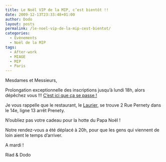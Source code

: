 ```yaml
---
title: Le Noël VIP de la MIP, c’est bientôt !!
date: 2009-12-13T23:33:48+01:00
author: Dodo
layout: posts
permalink: /le-noel-vip-de-la-mip-cest-bientot/
categories:
  - Evènements
  - Noël de la MIP
tags:
  - After-work
  - MIAGE
  - MIP
  - Paris
---
```

Mesdames et Messieurs,

Prolongation exceptionnelle des inscriptions jusqu&#8217;à lundi 18h, alors dépêchez vous !!! <a href="https://spreadsheets.google.com/viewform?formkey=dFdmV0ljZDNTaTMtb3dNUmZONzNMT1E6MA" target="_blank">C&#8217;est ici que ça se passe !</a>

Je vous rappelle que le restaurant, le [Laurier](https://maps.google.fr/maps?oe=utf-8&client=firefox-a&ie=UTF8&q=le+laurier&fb=1&gl=fr&ei=pekYS5CiLdiM4gbHq43wAg&ved=0CDgQtgMwCA&radius=0.45&sll=48.834569,2.322257&sspn=0.006201,0.019934&rq=1&ev=zi&hq=le+laurier&hnear=&ll=48.834413,2.321956&spn=0.006201,0.019934&t=h&z=16&iwloc=A), se trouve 2 Rue Pernety dans le 14e, ligne 13 arrêt Prenety.

N&#8217;oubliez pas votre cadeau pour la hotte du Papa Noël !

Notre rendez-vous a été déplacé à 20h, pour que les gens qui viennent de loin aient le temps d&#8217;arriver.

A mardi !

Riad & Dodo
